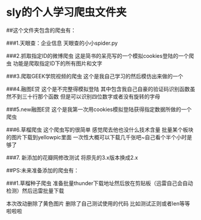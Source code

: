 # sly的个人学习爬虫文件夹
##这个文件夹包含的爬虫有：

###1.天眼查：企业信息       天眼查的小小spider.py

###2.抓取指定ID的微博爬虫   这是简书的呆亮写的一个模拟cookies登陆的一个爬虫 功能是爬取指定ID下的所有图片和文字

###3.爬取GEEK学院视频的爬虫 这个是我自己学习的然后模仿出来做的一个

###4.融图E贷                这个是不完整得模拟登陆 其中包含我自己自豪的验证码识别函数虽然不到三十行那个函数 但是可以识别四位数字或者没有旋转的字母

###5.new融图E贷             这个是我第一次用cookies模拟登陆获得指定数据所做的一个爬虫

###6.草榴爬虫               这个爬虫写的很简单 感觉爬去他也没什么技术含量 批量某个板块的图片下载到yellowpic里面 一次性大概可以下载几千张吧~自己看个半个小时是够了

###7. 新添加的花瓣网修改测试 将原先的3.x版本换成2.x

##PS:未来准备添加的爬虫有：

###1.草榴种子爬虫           准备批量thunder下载地址然后放在剪贴板（迅雷自己会自动检测）然后迅雷批量下载

本次改动删除了黄色图片
删除了自己测试使用的代码 比如测试正则或者len等等
啦啦啦